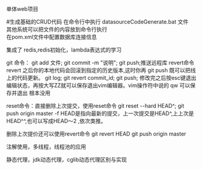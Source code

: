 单体web项目

#生成基础的CRUD代码
在命令行中执行 datasourceCodeGenerate.bat 文件  
其他系统可以把文件的内容放到命令行执行  
在pom.xml文件中配置数据库连接信息

集成了 redis,redis初始化，lambda表达式的学习

git 命令：
git add 文件;
git commit -m "说明";
git push;推送远程库
revert命令 revert 之后你的本地代码会回滚到指定的历史版本,这时你再 git push 既可以把线上的代码更新。
git log;
git revert commit_id;
git push;
修改完之后按esc键退出编辑状态，再按大写ZZ就可以保存退出vim编辑器。vim操作符中说的 qw 可以保存并退出 根本没用 

reset命令：直接删除上次提交，使用reset命令
git reset --hard HEAD^;
git push origin master -f
HEAD是指向最新的提交，上一次提交是HEAD^,上上次是HEAD^^,也可以写成HEAD～2 ,依次类推。

删除上次提价还可以使用revert命令
git revert HEAD
git push origin master

注解使用，多线程，线程池的应用

静态代理，jdk动态代理，cglib动态代理区别与实现

